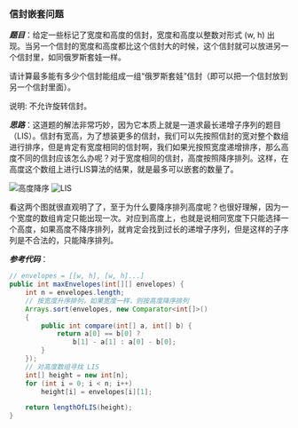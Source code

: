 ### 信封嵌套问题
***题目***：给定一些标记了宽度和高度的信封，宽度和高度以整数对形式 (w, h) 出现。当另一个信封的宽度和高度都比这个信封大的时候，这个信封就可以放进另一个信封里，如同俄罗斯套娃一样。

请计算最多能有多少个信封能组成一组“俄罗斯套娃”信封（即可以把一个信封放到另一个信封里面）。

说明:
不允许旋转信封。

***思路***：这道题的解法非常巧妙，因为它本质上就是一道求最长递增子序列的题目（LIS）。信封有宽高，为了想装更多的信封，我们可以先按照信封的宽对整个数组进行排序，但是肯定有宽度相同的信封啊，我们如果光按照宽度递增排序，那么高度不同的信封应该怎么办呢？对于宽度相同的信封，高度按照降序排列。这样，在高度这个数组上进行LIS算法的结果，就是最多可以嵌套的数量了。

![高度降序](https://gblobscdn.gitbook.com/assets%2F-LrtQOWSnDdXhp3kYN4k%2Fsync%2Fdf0cc5fb3a72c69e2c0493d1900715a513dcd7b5.jpg?alt=media)
![LIS](https://gblobscdn.gitbook.com/assets%2F-LrtQOWSnDdXhp3kYN4k%2Fsync%2F4e256327c4ebf2b9c9c132ea6de340105d748cf7.jpg?alt=media)

看这两个图就很直观明了了，至于为什么要降序排列高度呢？也很好理解，因为一个宽度的数组肯定只能出现一次。对应到高度上，也就是说相同宽度下只能选择一个高度，如果高度不降序排列，就肯定会找到过长的递增子序列，但是这样的子序列是不合法的，只能降序排列。

***参考代码***：
```java
// envelopes = [[w, h], [w, h]...]
public int maxEnvelopes(int[][] envelopes) {
    int n = envelopes.length;
    // 按宽度升序排列，如果宽度一样，则按高度降序排列
    Arrays.sort(envelopes, new Comparator<int[]>() 
    {
        public int compare(int[] a, int[] b) {
            return a[0] == b[0] ? 
                b[1] - a[1] : a[0] - b[0];
        }
    });
    // 对高度数组寻找 LIS
    int[] height = new int[n];
    for (int i = 0; i < n; i++)
        height[i] = envelopes[i][1];

    return lengthOfLIS(height);
}
```